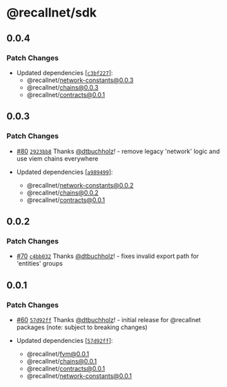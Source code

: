 # @recallnet/sdk

## 0.0.4

### Patch Changes

- Updated dependencies [[`c3bf227`](https://github.com/recallnet/js-recall/commit/c3bf2277010ff4f77d804f01cd94d8e29896e6e3)]:
  - @recallnet/network-constants@0.0.3
  - @recallnet/chains@0.0.3
  - @recallnet/contracts@0.0.1

## 0.0.3

### Patch Changes

- [#80](https://github.com/recallnet/js-recall/pull/80) [`2923bb8`](https://github.com/recallnet/js-recall/commit/2923bb8a67d0e47bf2abadabd0309fdc74547403) Thanks [@dtbuchholz](https://github.com/dtbuchholz)! - remove legacy 'network' logic and use viem chains everywhere

- Updated dependencies [[`a989499`](https://github.com/recallnet/js-recall/commit/a989499b498f059598f65f38c6c3a09a3769e004)]:
  - @recallnet/network-constants@0.0.2
  - @recallnet/chains@0.0.2
  - @recallnet/contracts@0.0.1

## 0.0.2

### Patch Changes

- [#70](https://github.com/recallnet/js-recall/pull/70) [`c4bb032`](https://github.com/recallnet/js-recall/commit/c4bb032946ac20064150a3d8ccff645a9d153c05) Thanks [@dtbuchholz](https://github.com/dtbuchholz)! - fixes invalid export path for 'entities' groups

## 0.0.1

### Patch Changes

- [#60](https://github.com/recallnet/js-recall/pull/60) [`57d92ff`](https://github.com/recallnet/js-recall/commit/57d92ffaec7828da1f48a47bf25e067458abc769) Thanks [@dtbuchholz](https://github.com/dtbuchholz)! - initial release for @recallnet packages (note: subject to breaking changes)

- Updated dependencies [[`57d92ff`](https://github.com/recallnet/js-recall/commit/57d92ffaec7828da1f48a47bf25e067458abc769)]:
  - @recallnet/fvm@0.0.1
  - @recallnet/chains@0.0.1
  - @recallnet/contracts@0.0.1
  - @recallnet/network-constants@0.0.1
